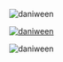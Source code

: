 <p align="left"> <img src="https://komarev.com/ghpvc/?username=daniween&label=Profile%20views&color=0e75b6&style=flat" alt="daniween" /> </p>
<p align="left"> <a href="https://github.com/ryo-ma/github-profile-trophy"><img src="https://github-profile-trophy.vercel.app/?username=daniween&theme=chalk" alt="daniween" /></a> </p>
<img align="left" src="https://github-readme-stats.vercel.app/api/top-langs?username=daniween&show_icons=true&locale=fr&layout=compact" alt="daniween" />
